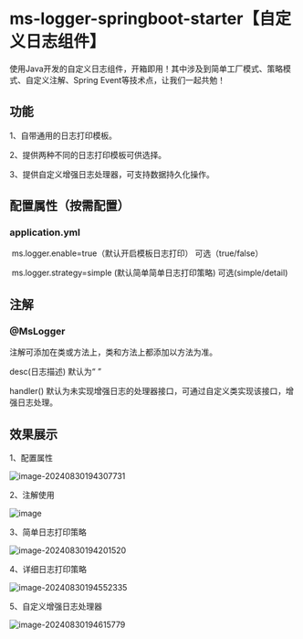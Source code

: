 

#  ms-logger-springboot-starter【自定义日志组件】

使用Java开发的自定义日志组件，开箱即用！其中涉及到简单工厂模式、策略模式、自定义注解、Spring Event等技术点，让我们一起共勉！

## 功能

1、自带通用的日志打印模板。

2、提供两种不同的日志打印模板可供选择。

3、提供自定义增强日志处理器，可支持数据持久化操作。

## 配置属性（按需配置）

### application.yml

​	ms.logger.enable=true（默认开启模板日志打印） 可选（true/false）

​	ms.logger.strategy=simple (默认简单简单日志打印策略)   可选(simple/detail)

## 注解

### @MsLogger

注解可添加在类或方法上，类和方法上都添加以方法为准。

desc(日志描述) 默认为“ ”

handler() 默认为未实现增强日志的处理器接口，可通过自定义类实现该接口，增强日志处理。

## 效果展示

1、配置属性

![image-20240830194307731](https://github.com/user-attachments/assets/313e6922-763d-4bab-bb0f-3804beb951a6)

2、注解使用

![image](https://github.com/user-attachments/assets/1251bea5-2178-4cf8-8b23-bcebeb7efac4)

3、简单日志打印策略

![image-20240830194201520](https://github.com/user-attachments/assets/f3b89e26-240e-47eb-8871-816a63e0cd50)

4、详细日志打印策略

![image-20240830194552335](https://github.com/user-attachments/assets/4aef1efc-a482-436f-b65b-d71cc22adc98)

5、自定义增强日志处理器

![image-20240830194615779](https://github.com/user-attachments/assets/5210e32d-67d7-487d-93b5-7de72d848ca5)

